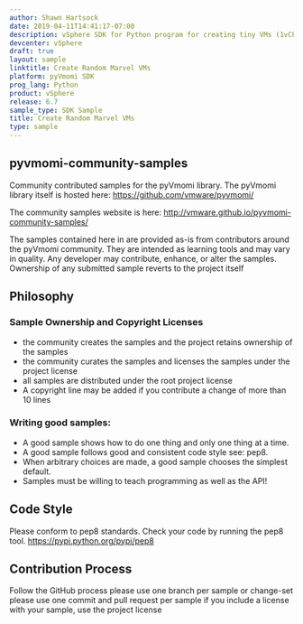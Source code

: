 ```yaml
---
author: Shawn Hartsock
date: 2019-04-11T14:41:17-07:00
description: vSphere SDK for Python program for creating tiny VMs (1vCPU/128MB) with random names using the Marvel Comics API
devcenter: vSphere
draft: true
layout: sample
linktitle: Create Random Marvel VMs
platform: pyVmomi SDK
prog_lang: Python
product: vSphere
release: 6.7
sample_type: SDK Sample
title: Create Random Marvel VMs
type: sample
---
```

## pyvmomi-community-samples

Community contributed samples for the pyVmomi library.
The pyVmomi library itself is hosted here: https://github.com/vmware/pyvmomi/

The community samples website is here: http://vmware.github.io/pyvmomi-community-samples/

The samples contained here in are provided as-is from contributors around the pyVmomi community. They are intended as learning tools and may vary in quality. Any developer may contribute, enhance, or alter the samples. Ownership of any submitted sample reverts to the project itself

## Philosophy

### Sample Ownership and Copyright Licenses

- the community creates the samples and the project retains ownership of the samples
- the community curates the samples and licenses the samples under the project license
- all samples are distributed under the root project license
- A copyright line may be added if you contribute a change of more than 10 lines

### Writing good samples:

- A good sample shows how to do one thing and only one thing at a time.
- A good sample follows good and consistent code style see: pep8.
- When arbitrary choices are made, a good sample chooses the simplest default.
- Samples must be willing to teach programming as well as the API!

## Code Style

Please conform to pep8 standards. Check your code by running the pep8 tool. https://pypi.python.org/pypi/pep8

## Contribution Process

Follow the GitHub process
please use one branch per sample or change-set
please use one commit and pull request per sample
if you include a license with your sample, use the project license
